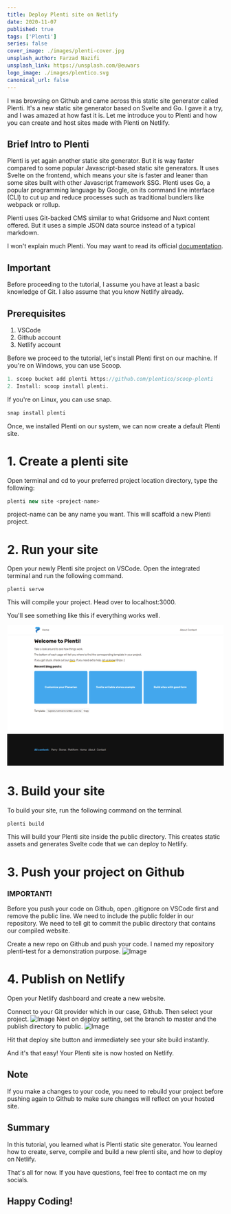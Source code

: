 ```yaml
---
title: Deploy Plenti site on Netlify
date: 2020-11-07
published: true
tags: ['Plenti']
series: false
cover_image: ./images/plenti-cover.jpg
unsplash_author: Farzad Nazifi
unsplash_link: https://unsplash.com/@euwars
logo_image: ./images/plentico.svg
canonical_url: false
---
```


I was browsing on Github and came across this static site generator called Plenti. It's a new static site generator based on Svelte and Go.
I gave it a try, and I was amazed at how fast it is.
Let me introduce you to Plenti and how you can create and host sites made with Plenti on Netlify.

## Brief Intro to Plenti

Plenti is yet again another static site generator. But it is way faster compared to some popular Javascript-based static site generators. It uses Svelte on the frontend, which means your site is faster and leaner than some sites built with other Javascript framework SSG. Plenti uses Go, a popular programming language by Google, on its command line interface (CLI) to cut up and reduce processes such as traditional bundlers like webpack or rollup.

Plenti uses Git-backed CMS similar to what Gridsome and Nuxt content offered. But it uses a simple JSON data source instead of a typical markdown.

I won't explain much Plenti. You may want to read its official [documentation](https://plenti.co/docs).

## Important

Before proceeding to the tutorial, I assume you have at least a basic knowledge of Git. I also assume that you know Netlify already.

## Prerequisites

1. VSCode
2. Github account
3. Netlify account

Before we proceed to the tutorial, let's install Plenti first on our machine.
If you're on Windows, you can use Scoop.

```javascript
1. scoop bucket add plenti https://github.com/plentico/scoop-plenti
2. Install: scoop install plenti.
```

If you're on Linux, you can use snap.

```javascript
snap install plenti
```

Once, we installed Plenti on our system, we can now create a default Plenti site.

# 1. Create a plenti site

Open terminal and cd to your preferred project location directory, type the following:

```javascript
plenti new site <project-name>
```

project-name can be any name you want.
This will scaffold a new Plenti project.

# 2. Run your site

Open your newly Plenti site project on VSCode. Open the integrated terminal and run the following command.

```
plenti serve
```

This will compile your project. Head over to localhost:3000.

You'll see something like this if everything works well.

![Image](./images/plenti-website.png)

# 3. Build your site

To build your site, run the following command on the terminal.

```javascript
plenti build
```

This will build your Plenti site inside the public directory. This creates static assets and generates Svelte code that we can deploy to Netlify.

# 3. Push your project on Github

### IMPORTANT!

Before you push your code on Github, open .gitignore on VSCode first and remove the public line. We need to include the public folder in our repository. We need to tell git to commit the public directory that contains our compiled website.

Create a new repo on Github and push your code. I named my repository plenti-test for a demonstration purpose.
![Image](https://i.imgur.com/OXLjWxr.png)

# 4. Publish on Netlify

Open your Netlify dashboard and create a new website.

Connect to your Git provider which in our case, Github. Then select your project.
![Image](https://i.imgur.com/Mg0KSOW.png)
Next on deploy setting, set the branch to master and the publish directory to public.
![Image](https://i.imgur.com/lQU9ABD.png)

Hit that deploy site button and immediately see your site build instantly.

And it's that easy! Your Plenti site is now hosted on Netlify.

## Note

If you make a changes to your code, you need to rebuild your project before pushing again to Github to make sure changes will reflect on your hosted site.

## Summary

In this tutorial, you learned what is Plenti static site generator. You learned how to create, serve, compile and build a new plenti site, and how to deploy on Netlify.

That's all for now. If you have questions, feel free to contact me on my socials.

## Happy Coding!
